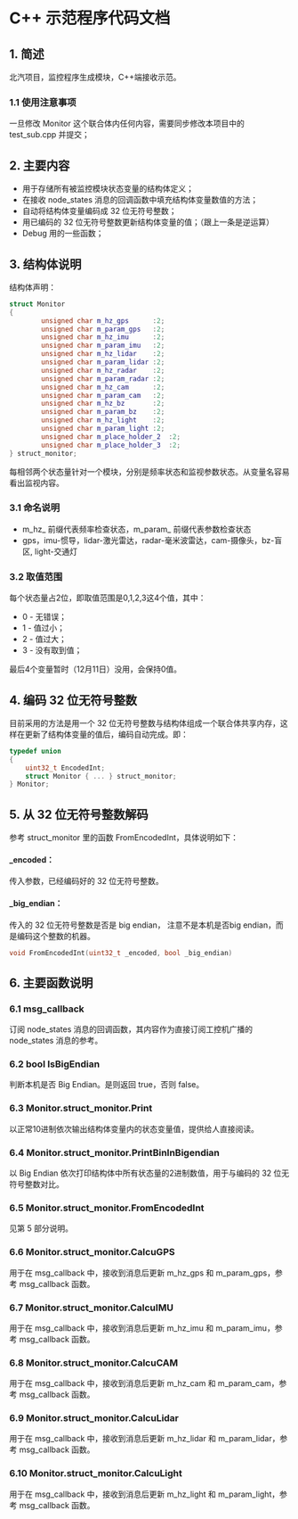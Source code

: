 # C++ 示范程序代码文档
## 1. 简述
北汽项目，监控程序生成模块，C++端接收示范。
### 1.1 使用注意事项
一旦修改 Monitor 这个联合体内任何内容，需要同步修改本项目中的 test_sub.cpp 并提交；
## 2. 主要内容
- 用于存储所有被监控模块状态变量的结构体定义；
- 在接收 node_states 消息的回调函数中填充结构体变量数值的方法；
- 自动将结构体变量编码成 32 位无符号整数；
- 用已编码的 32 位无符号整数更新结构体变量的值；（跟上一条是逆运算）
- Debug 用的一些函数；
## 3. 结构体说明
结构体声明：
```c++
struct Monitor
{
        unsigned char m_hz_gps      :2;
        unsigned char m_param_gps   :2;
        unsigned char m_hz_imu      :2;
        unsigned char m_param_imu   :2;
        unsigned char m_hz_lidar    :2;
        unsigned char m_param_lidar :2;
        unsigned char m_hz_radar    :2;
        unsigned char m_param_radar :2;
        unsigned char m_hz_cam      :2;
        unsigned char m_param_cam   :2;
        unsigned char m_hz_bz       :2;
        unsigned char m_param_bz    :2;
        unsigned char m_hz_light    :2;
        unsigned char m_param_light :2;
        unsigned char m_place_holder_2  :2;
        unsigned char m_place_holder_3  :2;
} struct_monitor;
```
每相邻两个状态量针对一个模块，分别是频率状态和监视参数状态。从变量名容易看出监视内容。
### 3.1 命名说明
- m_hz_ 前缀代表频率检查状态，m_param_ 前缀代表参数检查状态
- gps，imu-惯导，lidar-激光雷达，radar-毫米波雷达，cam-摄像头，bz-盲区, light-交通灯
### 3.2 取值范围
每个状态量占2位，即取值范围是0,1,2,3这4个值，其中：
- 0 - 无错误；
- 1 - 值过小；
- 2 - 值过大；
- 3 - 没有取到值；

最后4个变量暂时（12月11日）没用，会保持0值。

## 4. 编码 32 位无符号整数
目前采用的方法是用一个 32 位无符号整数与结构体组成一个联合体共享内存，这样在更新了结构体变量的值后，编码自动完成。即：
```c++
typedef union
{
    uint32_t EncodedInt;
    struct Monitor { ... } struct_monitor;
} Monitor;
```

## 5. 从 32 位无符号整数解码
参考 struct_monitor 里的函数 FromEncodedInt，具体说明如下：
#### _encoded：
传入参数，已经编码好的 32 位无符号整数。
#### _big_endian：
传入的 32 位无符号整数是否是 big endian，
注意不是本机是否big endian，而是编码这个整数的机器。
```c++
void FromEncodedInt(uint32_t _encoded, bool _big_endian)
```

## 6. 主要函数说明
### 6.1 msg_callback
订阅 node_states 消息的回调函数，其内容作为直接订阅工控机广播的 node_states 消息的参考。
### 6.2 bool IsBigEndian
判断本机是否 Big Endian。是则返回 true，否则 false。
### 6.3 Monitor.struct_monitor.Print
以正常10进制依次输出结构体变量内的状态变量值，提供给人直接阅读。
### 6.4 Monitor.struct_monitor.PrintBinInBigendian
以 Big Endian 依次打印结构体中所有状态量的2进制数值，用于与编码的 32 位无符号整数对比。
### 6.5 Monitor.struct_monitor.FromEncodedInt
见第 5 部分说明。
### 6.6 Monitor.struct_monitor.CalcuGPS
用于在 msg_callback 中，接收到消息后更新 m_hz_gps 和 m_param_gps，参考 msg_callback 函数。
### 6.7 Monitor.struct_monitor.CalcuIMU
用于在 msg_callback 中，接收到消息后更新 m_hz_imu 和 m_param_imu，参考 msg_callback 函数。
### 6.8 Monitor.struct_monitor.CalcuCAM
用于在 msg_callback 中，接收到消息后更新 m_hz_cam 和 m_param_cam，参考 msg_callback 函数。
### 6.9 Monitor.struct_monitor.CalcuLidar
用于在 msg_callback 中，接收到消息后更新 m_hz_lidar 和 m_param_lidar，参考 msg_callback 函数。
### 6.10 Monitor.struct_monitor.CalcuLight
用于在 msg_callback 中，接收到消息后更新 m_hz_light 和 m_param_light，参考 msg_callback 函数。
